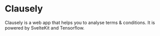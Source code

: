 # Clausely

Clausely is a web app that helps you to analyse terms & conditions.
It is powered by SvelteKit and Tensorflow.
